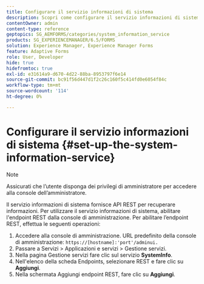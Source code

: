 ```yaml
---
title: Configurare il servizio informazioni di sistema
description: Scopri come configurare il servizio informazioni di sistema.
contentOwner: admin
content-type: reference
geptopics: SG_AEMFORMS/categories/system_information_service
products: SG_EXPERIENCEMANAGER/6.5/FORMS
solution: Experience Manager, Experience Manager Forms
feature: Adaptive Forms
role: User, Developer
hide: true
hidefromtoc: true
exl-id: e31614a9-d670-4d22-88ba-8953797f6e14
source-git-commit: bc91f56d447d1f2c26c160f5c414fd0e6054f84c
workflow-type: tm+mt
source-wordcount: '114'
ht-degree: 0%

---
```


# Configurare il servizio informazioni di sistema {#set-up-the-system-information-service}

>[!NOTE]
> 
> Assicurati che l’utente disponga dei privilegi di amministratore per accedere alla console dell’amministratore.

Il servizio informazioni di sistema fornisce API REST per recuperare informazioni. Per utilizzare il servizio informazioni di sistema, abilitare l&#39;endpoint REST dalla console di amministrazione. Per abilitare l’endpoint REST, effettua le seguenti operazioni:

1. Accedere alla console di amministrazione. URL predefinito della console di amministrazione: `https://[hostname]:'port'/adminui.`
1. Passare a Servizi > Applicazioni e servizi > Gestione servizi.
1. Nella pagina Gestione servizi fare clic sul servizio **SystemInfo**.
1. Nell&#39;elenco della scheda Endpoints, selezionare REST e fare clic su **Aggiungi**.
1. Nella schermata Aggiungi endpoint REST, fare clic su **Aggiungi**.
